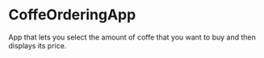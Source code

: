# CoffeOrderingApp
App that lets you select the amount of coffe that you want to buy and then displays its price.
